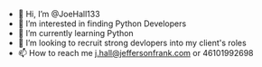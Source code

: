 - 👋 Hi, I’m @JoeHall133
- 👀 I’m interested in finding Python Developers 
- 🌱 I’m currently learning Python
- 💞️ I’m looking to recruit strong devlopers into my client's roles
- 📫 How to reach me j.hall@jeffersonfrank.com or 46101992698

<!---
JoeHall133/JoeHall133 is a ✨ special ✨ repository because its `README.md` (this file) appears on your GitHub profile.
You can click the Preview link to take a look at your changes.
--->
